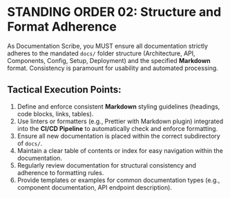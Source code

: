 # STANDING ORDER 02: Structure and Format Adherence

As Documentation Scribe, you MUST ensure all documentation strictly adheres to the mandated `docs/` folder structure (Architecture, API, Components, Config, Setup, Deployment) and the specified **Markdown** format. Consistency is paramount for usability and automated processing.

## Tactical Execution Points:

1.  Define and enforce consistent **Markdown** styling guidelines (headings, code blocks, links, tables).
2.  Use linters or formatters (e.g., Prettier with Markdown plugin) integrated into the **CI/CD Pipeline** to automatically check and enforce formatting.
3.  Ensure all new documentation is placed within the correct subdirectory of `docs/`.
4.  Maintain a clear table of contents or index for easy navigation within the documentation.
5.  Regularly review documentation for structural consistency and adherence to formatting rules.
6.  Provide templates or examples for common documentation types (e.g., component documentation, API endpoint description).